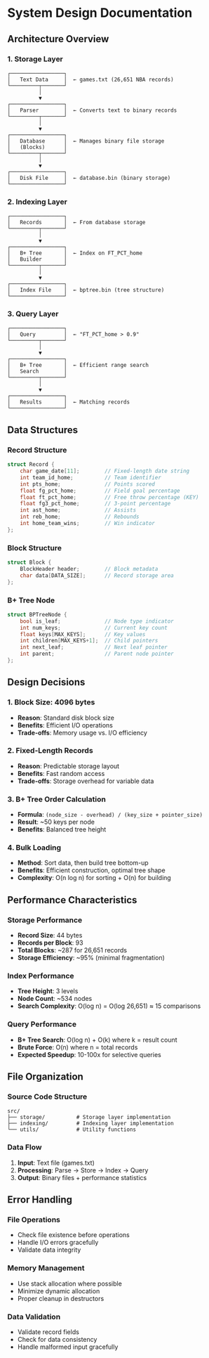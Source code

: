 # System Design Documentation

## Architecture Overview

### 1. Storage Layer
```
┌─────────────────┐
│   Text Data     │  ← games.txt (26,651 NBA records)
└─────────┬───────┘
          │
          ▼
┌─────────────────┐
│   Parser        │  ← Converts text to binary records
└─────────┬───────┘
          │
          ▼
┌─────────────────┐
│   Database      │  ← Manages binary file storage
│   (Blocks)      │
└─────────┬───────┘
          │
          ▼
┌─────────────────┐
│   Disk File     │  ← database.bin (binary storage)
└─────────────────┘
```

### 2. Indexing Layer
```
┌─────────────────┐
│   Records       │  ← From database storage
└─────────┬───────┘
          │
          ▼
┌─────────────────┐
│   B+ Tree       │  ← Index on FT_PCT_home
│   Builder       │
└─────────┬───────┘
          │
          ▼
┌─────────────────┐
│   Index File    │  ← bptree.bin (tree structure)
└─────────────────┘
```

### 3. Query Layer
```
┌─────────────────┐
│   Query         │  ← "FT_PCT_home > 0.9"
└─────────┬───────┘
          │
          ▼
┌─────────────────┐
│   B+ Tree       │  ← Efficient range search
│   Search        │
└─────────┬───────┘
          │
          ▼
┌─────────────────┐
│   Results       │  ← Matching records
└─────────────────┘
```

## Data Structures

### Record Structure
```cpp
struct Record {
    char game_date[11];        // Fixed-length date string
    int team_id_home;          // Team identifier
    int pts_home;              // Points scored
    float fg_pct_home;         // Field goal percentage
    float ft_pct_home;         // Free throw percentage (KEY)
    float fg3_pct_home;        // 3-point percentage
    int ast_home;              // Assists
    int reb_home;              // Rebounds
    int home_team_wins;        // Win indicator
};
```

### Block Structure
```cpp
struct Block {
    BlockHeader header;        // Block metadata
    char data[DATA_SIZE];      // Record storage area
};
```

### B+ Tree Node
```cpp
struct BPTreeNode {
    bool is_leaf;              // Node type indicator
    int num_keys;              // Current key count
    float keys[MAX_KEYS];      // Key values
    int children[MAX_KEYS+1];  // Child pointers
    int next_leaf;             // Next leaf pointer
    int parent;                // Parent node pointer
};
```

## Design Decisions

### 1. Block Size: 4096 bytes
- **Reason**: Standard disk block size
- **Benefits**: Efficient I/O operations
- **Trade-offs**: Memory usage vs. I/O efficiency

### 2. Fixed-Length Records
- **Reason**: Predictable storage layout
- **Benefits**: Fast random access
- **Trade-offs**: Storage overhead for variable data

### 3. B+ Tree Order Calculation
- **Formula**: `(node_size - overhead) / (key_size + pointer_size)`
- **Result**: ~50 keys per node
- **Benefits**: Balanced tree height

### 4. Bulk Loading
- **Method**: Sort data, then build tree bottom-up
- **Benefits**: Efficient construction, optimal tree shape
- **Complexity**: O(n log n) for sorting + O(n) for building

## Performance Characteristics

### Storage Performance
- **Record Size**: 44 bytes
- **Records per Block**: 93
- **Total Blocks**: ~287 for 26,651 records
- **Storage Efficiency**: ~95% (minimal fragmentation)

### Index Performance
- **Tree Height**: 3 levels
- **Node Count**: ~534 nodes
- **Search Complexity**: O(log n) = O(log 26,651) ≈ 15 comparisons

### Query Performance
- **B+ Tree Search**: O(log n) + O(k) where k = result count
- **Brute Force**: O(n) where n = total records
- **Expected Speedup**: 10-100x for selective queries

## File Organization

### Source Code Structure
```
src/
├── storage/          # Storage layer implementation
├── indexing/         # Indexing layer implementation  
└── utils/            # Utility functions
```

### Data Flow
1. **Input**: Text file (games.txt)
2. **Processing**: Parse → Store → Index → Query
3. **Output**: Binary files + performance statistics

## Error Handling

### File Operations
- Check file existence before operations
- Handle I/O errors gracefully
- Validate data integrity

### Memory Management
- Use stack allocation where possible
- Minimize dynamic allocation
- Proper cleanup in destructors

### Data Validation
- Validate record fields
- Check for data consistency
- Handle malformed input gracefully
